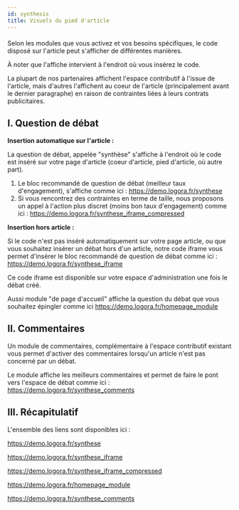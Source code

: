 ```yaml
---
id: synthesis
title: Visuels du pied d'article
---
```


#### 

Selon les modules que vous activez et vos besoins spécifiques, le code disposé sur l'article peut s'afficher de différentes manières. 

À noter que l'affiche intervient à l'endroit où vous insérez le code. 

La plupart de nos partenaires affichent l'espace contributif à l'issue de l'article, mais d'autres l'affichent au coeur de l'article (principalement avant le dernier paragraphe) en raison de contraintes liées à leurs contrats publicitaires.


## I. Question de débat

**Insertion automatique sur l'article :**

La question de débat, appelée "synthèse" s'affiche à l'endroit où le code est inséré sur votre page d'article (coeur d'article, pied d'article, où autre part).

1) Le bloc recommandé de question de débat (meilleur taux d'engagement), s'affiche comme ici : https://demo.logora.fr/synthese
2) Si vous rencontrez des contraintes en terme de taille, nous proposons un appel à l'action plus discret (moins bon taux d'engagement) comme ici : https://demo.logora.fr/synthese_iframe_compressed

**Insertion hors article :**

Si le code n'est pas inséré automatiquement sur votre page article, ou que vous souhaitez insérer un débat hors d'un article, notre code iframe vous permet d'insérer le bloc recommandé de question de débat comme ici : https://demo.logora.fr/synthese_iframe

Ce code iframe est disponible sur votre espace d'administration une fois le débat créé. 

Aussi module "de page d'accueil" affiche la question du débat que vous souhaitez épingler comme ici https://demo.logora.fr/homepage_module

## II. Commentaires

Un module de commentaires, complémentaire à l'espace contributif existant vous permet d'activer des commentaires lorsqu'un article n'est pas concerné par un débat.

Le module affiche les meilleurs commentaires et permet de faire le pont vers l'espace de débat comme ici : https://demo.logora.fr/synthese_comments

## III. Récapitulatif

L'ensemble des liens sont disponibles ici : 

 https://demo.logora.fr/synthese

 https://demo.logora.fr/synthese_iframe

 https://demo.logora.fr/synthese_iframe_compressed

 https://demo.logora.fr/homepage_module

 https://demo.logora.fr/synthese_comments
